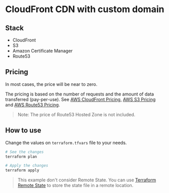 # CloudFront CDN with custom domain

## Stack

- CloudFront
- S3
- Amazon Certificate Manager
- Route53

## Pricing

In most cases, the price will be near to zero.

The pricing is based on the number of requests and the amount of data transferred (pay-per-use). See [AWS CloudFront Pricing](https://aws.amazon.com/cloudfront/pricing/), [AWS S3 Pricing](https://aws.amazon.com/s3/pricing/) and [AWS Route53 Pricing](https://aws.amazon.com/route53/pricing/).

> Note: The price of Route53 Hosted Zone is not included.

## How to use

Change the values on `terraform.tfvars` file to your needs.

```bash
# See the changes
terraform plan

# Apply the changes
terraform apply
```

> This example don't consider Remote State. You can use [Terraform Remote State](https://www.terraform.io/docs/state/remote.html) to store the state file in a remote location.